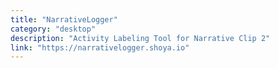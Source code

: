 ```yaml
---
title: "NarrativeLogger"
category: "desktop"
description: "Activity Labeling Tool for Narrative Clip 2"
link: "https://narrativelogger.shoya.io"
---
```

